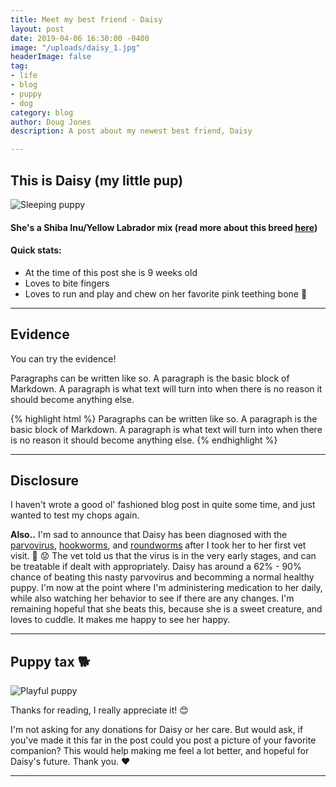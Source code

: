 ```yaml
---
title: Meet my best friend - Daisy
layout: post
date: 2019-04-06 16:30:00 -0400
image: "/uploads/daisy_1.jpg"
headerImage: false
tag:
- life
- blog
- puppy
- dog
category: blog
author: Doug Jones
description: A post about my newest best friend, Daisy

---
```

## This is Daisy (my little pup)

![Sleeping puppy](https://i.imgur.com/uELjEtu.jpg "Daisy")

#### She's a Shiba Inu/Yellow Labrador mix (read more about this breed [here](https://shibainuhq.com/shiba-inu-lab-mix/))

#### Quick stats:

* At the time of this post she is 9 weeks old
* Loves to bite fingers
* Loves to run and play and chew on her favorite pink teething bone :meat_on_bone:

***

## Evidence

You can try the evidence!

<span class="evidence">Paragraphs can be written like so. A paragraph is the basic block of Markdown. A paragraph is what text will turn into when there is no reason it should become anything else.</span>

{% highlight html %} <span class="evidence">Paragraphs can be written like so. A paragraph is the basic block of Markdown. A paragraph is what text will turn into when there is no reason it should become anything else.</span> {% endhighlight %}

***

## Disclosure

I haven't wrote a good ol' fashioned blog post in quite some time, and just wanted to test my chops again.

**Also..** I'm sad to announce that Daisy has been diagnosed with the [parvovirus](http://urlsec.io/\~https://www.akc.org/expert-advice/health/what-every-puppy-owner-needs-to-know-about-parvo-in-puppies/ "Read more about the Parvovirus in puppies here"), [hookworms](http://urlsec.io/\~https://www.akc.org/expert-advice/health/understanding-hookworms-in-dogs/ "Read more about hookworms in dogs here"), and [roundworms](http://urlsec.io/\~https://www.akc.org/expert-advice/health/roundworms-in-dogs-symptoms-treatment-and-prevention/ "Read more about roundworms in dogs here") after I took her to her first vet visit. :triumph: :worried: The vet told us that the virus is in the very early stages, and can be treatable if dealt with appropriately. Daisy has around a 62% - 90% chance of beating this nasty parvovirus and becomming a normal healthy puppy. I'm now at the point where I'm administering medication to her daily, while also watching her behavior to see if there are any changes. I'm remaining hopeful that she beats this, because she is a sweet creature, and loves to cuddle. It makes me happy to see her happy.

***

##  Puppy tax :dog2:

![Playful puppy](https://i.imgur.com/2czquUF.jpg "Daisy")

Thanks for reading, I really appreciate it! :blush:

I'm not asking for any donations for Daisy or her care. But would ask, if you've made it this far in the post could you post a picture of your favorite companion? This would help making me feel a lot better, and hopeful for Daisy's future. Thank you. :heart:

***